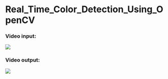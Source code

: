 # Real_Time_Color_Detection_Using_OpenCV

### Video input:
<img src="https://media.giphy.com/media/v1sBDYrLjvEN4Kg88b/giphy.gif">

### Video output:
<img src="https://media.giphy.com/media/4qvM30PKbnykC5Ik8W/giphy.gif">
<!--
### Second video input:
![Demo File](https://media.giphy.com/media/JVNT3fVfrro5cFsJ6p/giphy.gif)
### Second video output:
![Demo File](https://media.giphy.com/media/DlXJ8gS0wg4iJlxCyS/giphy.gif)
-->

